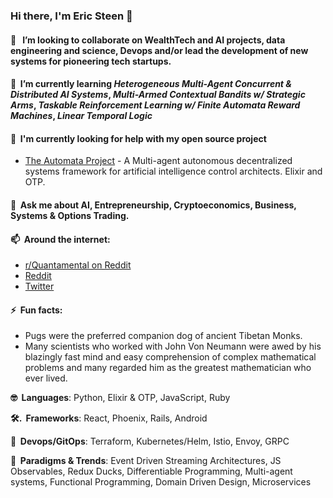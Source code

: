<!-- ![](./particle-background.gif) -->
### Hi there, I'm Eric Steen 👋

#### 👯  &nbsp; I’m looking to collaborate on WealthTech and AI projects, data engineering and science, Devops and/or lead the development of new systems for pioneering tech startups.

#### 🌱  &nbsp;I’m currently learning *Heterogeneous Multi-Agent Concurrent & Distributed AI Systems*, *Multi-Armed Contextual Bandits w/ Strategic Arms*, *Taskable Reinforcement Learning w/ Finite Automata Reward Machines*, *Linear Temporal Logic*

#### 🤔  &nbsp;I'm currently looking for help with my open source project
  - [The Automata Project](https://www.github.com/upstarter/automata) - A Multi-agent autonomous decentralized systems framework for artificial intelligence control architects. Elixir and OTP.

<!----
  - [Cryptowise](https://www.github.com/upstarter/cryptowise) - An ecosystem for quantamental traders and investors. Elixir, React, Microservices, GitOps. [www.cryptowise.ai](https://www.cryptowise.ai)

  - VolatilityWorks - The source for all things options volatility analysis and trading strategies. Coming Soon to [www.volatilityworks.com](https://www.volatilityworks.com) -->

<!--- 🔭 I’m currently working on a flask extension for [Adaptive Products](https://www.ericsteen.dev) -->

#### 💬  &nbsp;Ask me about AI, Entrepreneurship, Cryptoeconomics, Business, Systems & Options Trading.

#### 📫  &nbsp;Around the internet:
  - [r/Quantamental on Reddit](https://www.reddit.com/r/quantamental/)
  - [Reddit](https://www.reddit.com/user/Crypto-Wise)
  - [Twitter](https://twitter.com/cryptoWiseAI)

#### ⚡  &nbsp;Fun facts:
  - Pugs were the preferred companion dog of ancient Tibetan Monks.
  - Many scientists who worked with John Von Neumann were awed by his blazingly fast mind and easy comprehension of complex mathematical problems and many regarded him as the greatest mathematician who ever lived.

<p><strong>🤓  &nbsp;Languages</strong>: Python, Elixir & OTP, JavaScript, Ruby </p>
<p><strong>🛠. &nbsp;Frameworks</strong>: React, Phoenix, Rails, Android</p>
<p><strong>💽	 &nbsp;Devops/GitOps</strong>: Terraform, Kubernetes/Helm, Istio, Envoy, GRPC</p>
<p><strong>🧐  &nbsp;Paradigms & Trends</strong>: Event Driven Streaming Architectures, JS Observables, Redux Ducks, Differentiable Programming, Multi-agent systems, Functional Programming, Domain Driven Design, Microservices</p>
